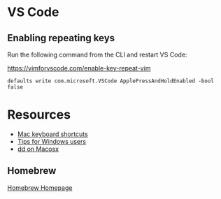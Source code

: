 # VS Code

## Enabling repeating keys
Run the following command from the CLI and restart VS Code:

https://vimforvscode.com/enable-key-repeat-vim

```
defaults write com.microsoft.VSCode ApplePressAndHoldEnabled -bool false
```


# Resources

* [Mac keyboard shortcuts](https://support.apple.com/en-us/HT201236)
* [Tips for Windows users](https://support.apple.com/en-us/HT204216)
* [dd on Macosx](https://www.cyberciti.biz/faq/how-to-create-disk-image-on-mac-os-x-with-dd-command/)

## Homebrew

[Homebrew Homepage](https://brew.sh/)
